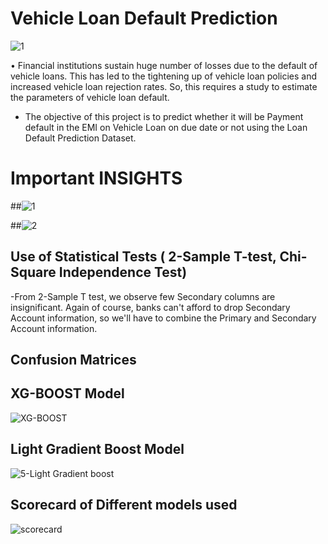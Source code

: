 
# Vehicle Loan Default Prediction

![1](https://user-images.githubusercontent.com/34785563/140984073-f8151b29-5838-4dbb-b602-36887e83beca.jpg)


•	Financial institutions sustain huge number of losses due to the default of vehicle loans. This has led to the tightening up of vehicle loan policies and increased vehicle loan rejection rates. So, this requires a study to estimate the parameters of vehicle loan default.
* The objective of this project is to predict whether it will be Payment default in the   EMI on Vehicle Loan on due date or not using the Loan Default Prediction Dataset.



# Important  INSIGHTS

##![1](https://user-images.githubusercontent.com/34785563/140985547-3f67f273-91cb-4881-800d-b80efa102ab7.jpg)

##![2](https://user-images.githubusercontent.com/34785563/140985624-bb24a9e1-5410-49ff-8ece-d360cd11705f.jpg)


## Use of Statistical Tests ( 2-Sample T-test, Chi-Square Independence Test)

-From 2-Sample T test, we observe few Secondary columns are insignificant. Again of course, banks can't afford to drop Secondary Account information, so we'll have to combine the Primary and Secondary Account information.

## 


## Confusion Matrices 

## XG-BOOST Model

![XG-BOOST](https://user-images.githubusercontent.com/34785563/140956690-e406fe9d-d6f4-48a9-b014-d572bfdae55c.png)

## Light Gradient Boost Model

![5-Light Gradient boost](https://user-images.githubusercontent.com/34785563/140979563-0737b50a-c2b0-4f52-8757-a0c62e5784a2.png)


## Scorecard of Different models used

![scorecard](https://user-images.githubusercontent.com/34785563/140981991-b0962df2-d539-4a16-bf6b-f2d5f8de1449.png)
